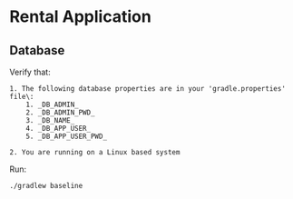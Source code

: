 # Rental Application


## Database

Verify that\:

    1. The following database properties are in your 'gradle.properties' file\:
        1. _DB_ADMIN_
        2. _DB_ADMIN_PWD_
        3. _DB_NAME_
        4. _DB_APP_USER_
        5. _DB_APP_USER_PWD_

    2. You are running on a Linux based system

Run:

    ./gradlew baseline